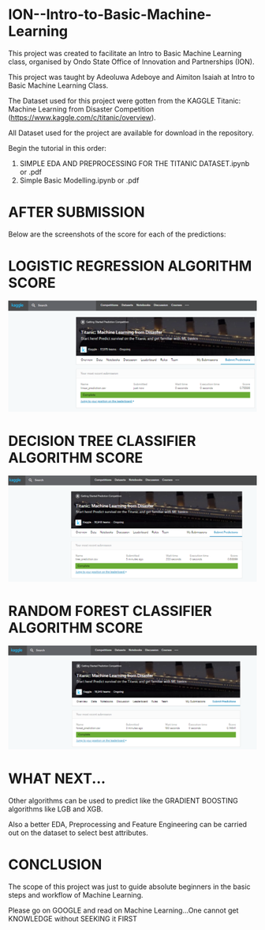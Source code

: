 # ION--Intro-to-Basic-Machine-Learning
This project was created to facilitate an Intro to Basic Machine Learning class, organised by Ondo State Office of Innovation and Partnerships (ION).

This project was taught by Adeoluwa Adeboye and Aimiton Isaiah at Intro to Basic Machine Learning Class.

The Dataset used for this project were gotten from the KAGGLE Titanic: Machine Learning from Disaster Competition (https://www.kaggle.com/c/titanic/overview).

All Dataset used for the project are available for download in the repository.

Begin the tutorial in this order: 
1) SIMPLE EDA  AND PREPROCESSING FOR THE TITANIC DATASET.ipynb or .pdf
2) Simple Basic Modelling.ipynb or .pdf
# AFTER SUBMISSION
Below are the screenshots of the score for each of the predictions:

# LOGISTIC REGRESSION ALGORITHM SCORE
![Kaggle Score for logistic Regression](LINEAR_PREDICTION_SCORE.png)

# DECISION TREE CLASSIFIER ALGORITHM SCORE
![Kaggle Score for DecisionTreeClassifer](TREE_PREDICTION_SCORE.png)

# RANDOM FOREST CLASSIFIER ALGORITHM SCORE
![Kaggle Score for Random Forest Classifier](FOREST_PREDICTION_SCORE.png)

# WHAT NEXT...
Other algorithms can be used to predict like the GRADIENT BOOSTING algorithms like LGB and XGB.

Also a better EDA, Preprocessing and Feature Engineering can be carried out on the dataset to select best attributes.

# CONCLUSION
The scope of this project was just to guide absolute beginners in the basic steps and workflow of Machine Learning.

Please go on GOOGLE and read on Machine Learning...One cannot get KNOWLEDGE without SEEKING it FIRST
